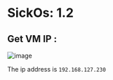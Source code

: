 # SickOs: 1.2

## Get VM IP :

![image](https://github.com/Git-K3rnel/VulnHub/assets/127470407/8e84c627-dcce-4e28-9a2b-7f5309b7fc65)

The ip address is `192.168.127.230`
